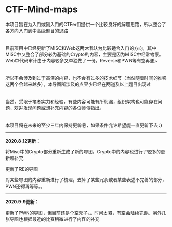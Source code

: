 # CTF-Mind-maps

本项目旨在为入门或刚入门的CTFer们提供一个比较良好的解题思路，所以整合了各方向入门到中高级题目的思路
<br>
<br>
<br>
目前项目中已经更新了MISC和Web这两大我认为比较适合入门的方向，其中MISC中又整合了部分较为基础的Crypto的内容，主要是因为MISC中经常考察。Web中代码审计由于内容较多又单独做了一份。Reverse和PWN等有空再更~
<br>
<br>
<br>
所以不会涉及到过于高深的内容，也不会有过多的技术细节（当然随着时间的推移这两个会越来越多），本导图所涉及的点至少已经在两道及以上题目出现过
<br>
<br>
<br>
当然，受限于笔者实力和经验，有些内容可能有所纰漏，组织架构也可能存在问题，欢迎发现问题或想补充内容的各位师傅指出。
<br>
<br>
<br>
本项目将在未来的至少三年内保持更新吧，如果条件允许希望能一直更新下去 **:)**


-------------------------------------------------------------------------------------------
**2020.8.12更新：**

将Misc中的Crypto部分重新生成了新的导图，Crypto中的内容也进行了较多的更新和补充

更新了RE的导图

对某些导图的内容重新进行了梳理，去掉了某些冗余或者某些表述不完善的部分，PWN还得再等等。。

-------------------------------------------------------------------------------------------
**2020.9.9更新：**

更新了PWN的导图，但目前还是个空壳子。。时间太紧，有空会陆续完善。另外几张导图也根据最近的比赛稍微进行了内容的补充